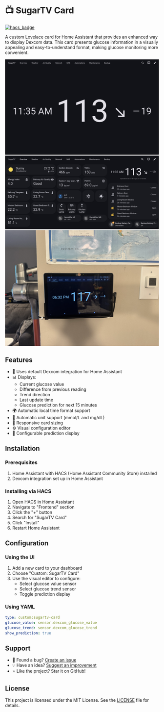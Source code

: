 # 📺 SugarTV Card

[![hacs_badge](https://img.shields.io/badge/HACS-Default-orange.svg?style=for-the-badge)](https://github.com/hacs/integration)

A custom Lovelace card for Home Assistant that provides an enhanced way to display Dexcom data. This card presents glucose information in a visually appealing and easy-to-understand format, making glucose monitoring more convenient.

![Full-screen view of the SugarTV Card](sugartv-card-fullscreen.png)
![Embedded SugarTV Card on a dashboard](sugartv-card-embedded.png)
![SugarTV Card in a room](sugartv-card-room.png)

## Features

- 🔌 Uses default Dexcom integration for Home Assistant
- 📊 Displays:
  - Current glucose value
  - Difference from previous reading
  - Trend direction
  - Last update time
  - Glucose prediction for next 15 minutes
- 🌍 Automatic local time format support
- 📏 Automatic unit support (mmol/L and mg/dL)
- 📱 Responsive card sizing
- ⚙️ Visual configuration editor
- 🔮 Configurable prediction display

## Installation

### Prerequisites

1. Home Assistant with HACS (Home Assistant Community Store) installed
2. Dexcom integration set up in Home Assistant

### Installing via HACS

1. Open HACS in Home Assistant
2. Navigate to "Frontend" section
3. Click the "+" button
4. Search for "SugarTV Card"
5. Click "Install"
6. Restart Home Assistant


## Configuration

### Using the UI

1. Add a new card to your dashboard
2. Choose "Custom: SugarTV Card"
3. Use the visual editor to configure:
   - Select glucose value sensor
   - Select glucose trend sensor
   - Toggle prediction display

### Using YAML

```yaml
type: custom:sugartv-card
glucose_value: sensor.dexcom_glucose_value
glucose_trend: sensor.dexcom_glucose_trend
show_prediction: true
```

## Support

- 🐛 Found a bug? [Create an issue](https://github.com/wiltodelta/homeassistant-sugartv-card/issues)
- 💡 Have an idea? [Suggest an improvement](https://github.com/wiltodelta/homeassistant-sugartv-card/issues)
- ⭐ Like the project? Star it on GitHub!

## License

This project is licensed under the MIT License. See the [LICENSE](LICENSE) file for details.
